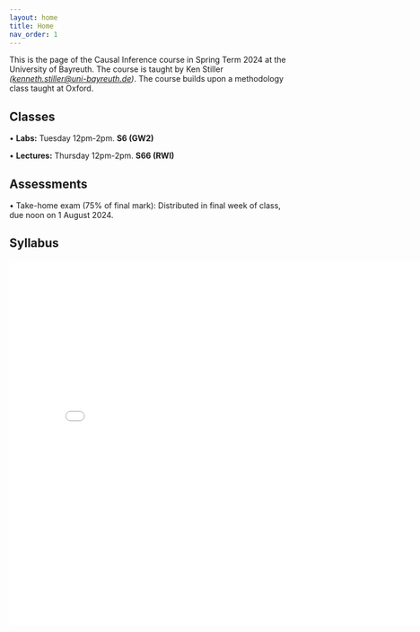 ```yaml
---
layout: home
title: Home
nav_order: 1
---
```




This is the page of the Causal Inference course in Spring Term 2024 at the University of Bayreuth. The course is taught by Ken Stiller *(kenneth.stiller@uni-bayreuth.de)*. The course builds upon a methodology class taught at Oxford.

## Classes

• **Labs:** Tuesday 12pm-2pm. **S6 (GW2)**

• **Lectures:** Thursday 12pm-2pm. **S66 (RWI)** 

## Assessments

• Take-home exam (75% of final mark): Distributed in final week of class, due noon on 1 August 2024.


## Syllabus


<embed src="CI_24_Syllabus___Bayreuth.pdf" width="800" height="650" 
 type="application/pdf">
